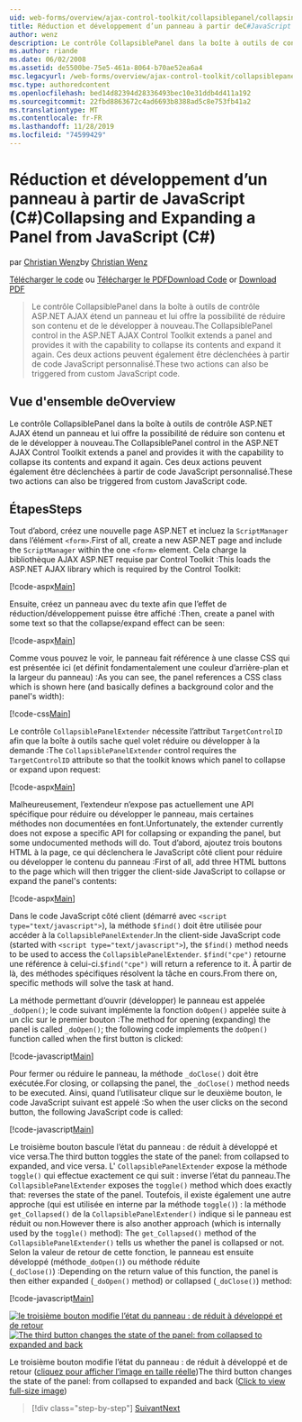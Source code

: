 ```yaml
---
uid: web-forms/overview/ajax-control-toolkit/collapsiblepanel/collapsing-and-expanding-a-panel-from-javascript-cs
title: Réduction et développement d’un panneau à partir deC#JavaScript () | Microsoft Docs
author: wenz
description: Le contrôle CollapsiblePanel dans la boîte à outils de contrôle ASP.NET AJAX étend un panneau et lui offre la possibilité de réduire son contenu et de le développer...
ms.author: riande
ms.date: 06/02/2008
ms.assetid: de5500be-75e5-461a-8064-b70ae52ea6a4
msc.legacyurl: /web-forms/overview/ajax-control-toolkit/collapsiblepanel/collapsing-and-expanding-a-panel-from-javascript-cs
msc.type: authoredcontent
ms.openlocfilehash: bed14d82394d28336493bec10e31ddb4d411a192
ms.sourcegitcommit: 22fbd8863672c4ad6693b8388ad5c8e753fb41a2
ms.translationtype: MT
ms.contentlocale: fr-FR
ms.lasthandoff: 11/28/2019
ms.locfileid: "74599429"
---
```

# <a name="collapsing-and-expanding-a-panel-from-javascript-c"></a><span data-ttu-id="6df80-103">Réduction et développement d’un panneau à partir de JavaScript (C#)</span><span class="sxs-lookup"><span data-stu-id="6df80-103">Collapsing and Expanding a Panel from JavaScript (C#)</span></span>

<span data-ttu-id="6df80-104">par [Christian Wenz](https://github.com/wenz)</span><span class="sxs-lookup"><span data-stu-id="6df80-104">by [Christian Wenz](https://github.com/wenz)</span></span>

<span data-ttu-id="6df80-105">[Télécharger le code](https://download.microsoft.com/download/8/a/a/8aab3c3e-de6f-463f-805c-5fda567eef6e/CollapsiblePanel1.cs.zip) ou [Télécharger le PDF](https://download.microsoft.com/download/b/6/a/b6ae89ee-df69-4c87-9bfb-ad1eb2b23373/collapsiblepanel1CS.pdf)</span><span class="sxs-lookup"><span data-stu-id="6df80-105">[Download Code](https://download.microsoft.com/download/8/a/a/8aab3c3e-de6f-463f-805c-5fda567eef6e/CollapsiblePanel1.cs.zip) or [Download PDF](https://download.microsoft.com/download/b/6/a/b6ae89ee-df69-4c87-9bfb-ad1eb2b23373/collapsiblepanel1CS.pdf)</span></span>

> <span data-ttu-id="6df80-106">Le contrôle CollapsiblePanel dans la boîte à outils de contrôle ASP.NET AJAX étend un panneau et lui offre la possibilité de réduire son contenu et de le développer à nouveau.</span><span class="sxs-lookup"><span data-stu-id="6df80-106">The CollapsiblePanel control in the ASP.NET AJAX Control Toolkit extends a panel and provides it with the capability to collapse its contents and expand it again.</span></span> <span data-ttu-id="6df80-107">Ces deux actions peuvent également être déclenchées à partir de code JavaScript personnalisé.</span><span class="sxs-lookup"><span data-stu-id="6df80-107">These two actions can also be triggered from custom JavaScript code.</span></span>

## <a name="overview"></a><span data-ttu-id="6df80-108">Vue d'ensemble de</span><span class="sxs-lookup"><span data-stu-id="6df80-108">Overview</span></span>

<span data-ttu-id="6df80-109">Le contrôle CollapsiblePanel dans la boîte à outils de contrôle ASP.NET AJAX étend un panneau et lui offre la possibilité de réduire son contenu et de le développer à nouveau.</span><span class="sxs-lookup"><span data-stu-id="6df80-109">The CollapsiblePanel control in the ASP.NET AJAX Control Toolkit extends a panel and provides it with the capability to collapse its contents and expand it again.</span></span> <span data-ttu-id="6df80-110">Ces deux actions peuvent également être déclenchées à partir de code JavaScript personnalisé.</span><span class="sxs-lookup"><span data-stu-id="6df80-110">These two actions can also be triggered from custom JavaScript code.</span></span>

## <a name="steps"></a><span data-ttu-id="6df80-111">Étapes</span><span class="sxs-lookup"><span data-stu-id="6df80-111">Steps</span></span>

<span data-ttu-id="6df80-112">Tout d’abord, créez une nouvelle page ASP.NET et incluez la `ScriptManager` dans l’élément `<form>`.</span><span class="sxs-lookup"><span data-stu-id="6df80-112">First of all, create a new ASP.NET page and include the `ScriptManager` within the one `<form>` element.</span></span> <span data-ttu-id="6df80-113">Cela charge la bibliothèque AJAX ASP.NET requise par Control Toolkit :</span><span class="sxs-lookup"><span data-stu-id="6df80-113">This loads the ASP.NET AJAX library which is required by the Control Toolkit:</span></span>

[!code-aspx[Main](collapsing-and-expanding-a-panel-from-javascript-cs/samples/sample1.aspx)]

<span data-ttu-id="6df80-114">Ensuite, créez un panneau avec du texte afin que l’effet de réduction/développement puisse être affiché :</span><span class="sxs-lookup"><span data-stu-id="6df80-114">Then, create a panel with some text so that the collapse/expand effect can be seen:</span></span>

[!code-aspx[Main](collapsing-and-expanding-a-panel-from-javascript-cs/samples/sample2.aspx)]

<span data-ttu-id="6df80-115">Comme vous pouvez le voir, le panneau fait référence à une classe CSS qui est présentée ici (et définit fondamentalement une couleur d’arrière-plan et la largeur du panneau) :</span><span class="sxs-lookup"><span data-stu-id="6df80-115">As you can see, the panel references a CSS class which is shown here (and basically defines a background color and the panel's width):</span></span>

[!code-css[Main](collapsing-and-expanding-a-panel-from-javascript-cs/samples/sample3.css)]

<span data-ttu-id="6df80-116">Le contrôle `CollapsiblePanelExtender` nécessite l’attribut `TargetControlID` afin que la boîte à outils sache quel volet réduire ou développer à la demande :</span><span class="sxs-lookup"><span data-stu-id="6df80-116">The `CollapsiblePanelExtender` control requires the `TargetControlID` attribute so that the toolkit knows which panel to collapse or expand upon request:</span></span>

[!code-aspx[Main](collapsing-and-expanding-a-panel-from-javascript-cs/samples/sample4.aspx)]

<span data-ttu-id="6df80-117">Malheureusement, l’extendeur n’expose pas actuellement une API spécifique pour réduire ou développer le panneau, mais certaines méthodes non documentées en font.</span><span class="sxs-lookup"><span data-stu-id="6df80-117">Unfortunately, the extender currently does not expose a specific API for collapsing or expanding the panel, but some undocumented methods will do.</span></span> <span data-ttu-id="6df80-118">Tout d’abord, ajoutez trois boutons HTML à la page, ce qui déclenchera le JavaScript côté client pour réduire ou développer le contenu du panneau :</span><span class="sxs-lookup"><span data-stu-id="6df80-118">First of all, add three HTML buttons to the page which will then trigger the client-side JavaScript to collapse or expand the panel's contents:</span></span>

[!code-aspx[Main](collapsing-and-expanding-a-panel-from-javascript-cs/samples/sample5.aspx)]

<span data-ttu-id="6df80-119">Dans le code JavaScript côté client (démarré avec `<script type="text/javascript">`), la méthode `$find()` doit être utilisée pour accéder à la `CollapsiblePanelExtender`.</span><span class="sxs-lookup"><span data-stu-id="6df80-119">In the client-side JavaScript code (started with `<script type="text/javascript">`), the `$find()` method needs to be used to access the `CollapsiblePanelExtender`.</span></span> <span data-ttu-id="6df80-120">`$find("cpe")` retourne une référence à celui-ci.</span><span class="sxs-lookup"><span data-stu-id="6df80-120">`$find("cpe")` will return a reference to it.</span></span> <span data-ttu-id="6df80-121">À partir de là, des méthodes spécifiques résolvent la tâche en cours.</span><span class="sxs-lookup"><span data-stu-id="6df80-121">From there on, specific methods will solve the task at hand.</span></span>

<span data-ttu-id="6df80-122">La méthode permettant d’ouvrir (développer) le panneau est appelée `_doOpen()`; le code suivant implémente la fonction `doOpen()` appelée suite à un clic sur le premier bouton :</span><span class="sxs-lookup"><span data-stu-id="6df80-122">The method for opening (expanding) the panel is called `_doOpen()`; the following code implements the `doOpen()` function called when the first button is clicked:</span></span>

[!code-javascript[Main](collapsing-and-expanding-a-panel-from-javascript-cs/samples/sample6.js)]

<span data-ttu-id="6df80-123">Pour fermer ou réduire le panneau, la méthode `_doClose()` doit être exécutée.</span><span class="sxs-lookup"><span data-stu-id="6df80-123">For closing, or collapsing the panel, the `_doClose()` method needs to be executed.</span></span> <span data-ttu-id="6df80-124">Ainsi, quand l’utilisateur clique sur le deuxième bouton, le code JavaScript suivant est appelé :</span><span class="sxs-lookup"><span data-stu-id="6df80-124">So when the user clicks on the second button, the following JavaScript code is called:</span></span>

[!code-javascript[Main](collapsing-and-expanding-a-panel-from-javascript-cs/samples/sample7.js)]

<span data-ttu-id="6df80-125">Le troisième bouton bascule l’état du panneau : de réduit à développé et vice versa.</span><span class="sxs-lookup"><span data-stu-id="6df80-125">The third button toggles the state of the panel: from collapsed to expanded, and vice versa.</span></span> <span data-ttu-id="6df80-126">L' `CollapsiblePanelExtender` expose la méthode `toggle()` qui effectue exactement ce qui suit : inverse l’état du panneau.</span><span class="sxs-lookup"><span data-stu-id="6df80-126">The `CollapsiblePanelExtender` exposes the `toggle()` method which does exactly that: reverses the state of the panel.</span></span> <span data-ttu-id="6df80-127">Toutefois, il existe également une autre approche (qui est utilisée en interne par la méthode `toggle()`) : la méthode `get_Collapsed()` de la `CollapsiblePanelExtender()` indique si le panneau est réduit ou non.</span><span class="sxs-lookup"><span data-stu-id="6df80-127">However there is also another approach (which is internally used by the `toggle()` method): The `get_Collapsed()` method of the `CollapsiblePanelExtender()` tells us whether the panel is collapsed or not.</span></span> <span data-ttu-id="6df80-128">Selon la valeur de retour de cette fonction, le panneau est ensuite développé (méthode`_doOpen()`) ou méthode réduite (`_doClose()`) :</span><span class="sxs-lookup"><span data-stu-id="6df80-128">Depending on the return value of this function, the panel is then either expanded (`_doOpen()` method) or collapsed (`_doClose()`) method:</span></span>

[!code-javascript[Main](collapsing-and-expanding-a-panel-from-javascript-cs/samples/sample8.js)]

<span data-ttu-id="6df80-129">[![le troisième bouton modifie l’état du panneau : de réduit à développé et de retour](collapsing-and-expanding-a-panel-from-javascript-cs/_static/image2.png)](collapsing-and-expanding-a-panel-from-javascript-cs/_static/image1.png)</span><span class="sxs-lookup"><span data-stu-id="6df80-129">[![The third button changes the state of the panel: from collapsed to expanded and back](collapsing-and-expanding-a-panel-from-javascript-cs/_static/image2.png)](collapsing-and-expanding-a-panel-from-javascript-cs/_static/image1.png)</span></span>

<span data-ttu-id="6df80-130">Le troisième bouton modifie l’état du panneau : de réduit à développé et de retour ([cliquez pour afficher l’image en taille réelle](collapsing-and-expanding-a-panel-from-javascript-cs/_static/image3.png))</span><span class="sxs-lookup"><span data-stu-id="6df80-130">The third button changes the state of the panel: from collapsed to expanded and back ([Click to view full-size image](collapsing-and-expanding-a-panel-from-javascript-cs/_static/image3.png))</span></span>

> [!div class="step-by-step"]
> [<span data-ttu-id="6df80-131">Suivant</span><span class="sxs-lookup"><span data-stu-id="6df80-131">Next</span></span>](collapsing-and-expanding-a-panel-from-javascript-vb.md)
